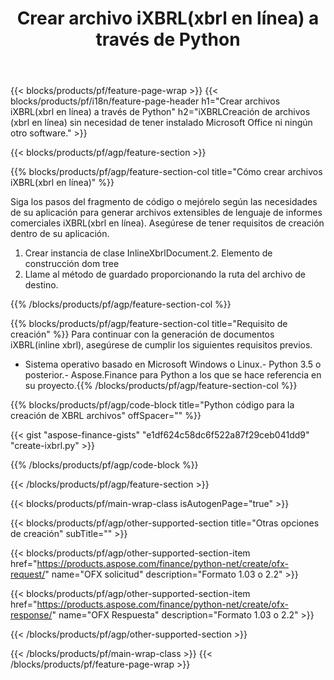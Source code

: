﻿---
title: Crear archivo iXBRL(xbrl en línea) a través de Python
description: Código de muestra para la creación de archivos iXBRL(inline xbrl). Utilice el código de ejemplo API para la generación de archivos por lotes iXBRL(xbrl en línea) dentro de las aplicaciones basadas en Python. 
url: /es/python-net/create/ixbrl/
family: finance
platformtag: python
feature: create
informat: iXBRL
outformat: 
otherformats: 
---
{{< blocks/products/pf/feature-page-wrap >}}
{{< blocks/products/pf/i18n/feature-page-header h1="Crear archivos iXBRL(xbrl en línea) a través de Python" h2="iXBRLCreación de archivos (xbrl en línea) sin necesidad de tener instalado Microsoft Office ni ningún otro software." >}}

{{< blocks/products/pf/agp/feature-section >}}

{{% blocks/products/pf/agp/feature-section-col title="Cómo crear archivos iXBRL(xbrl en línea)" %}}

Siga los pasos del fragmento de código o mejórelo según las necesidades de su aplicación para generar archivos extensibles de lenguaje de informes comerciales iXBRL(xbrl en línea). Asegúrese de tener requisitos de creación dentro de su aplicación.

1. Crear instancia de clase InlineXbrlDocument.2. Elemento de construcción dom tree
3. Llame al método de guardado proporcionando la ruta del archivo de destino.

{{% /blocks/products/pf/agp/feature-section-col %}}

{{% blocks/products/pf/agp/feature-section-col title="Requisito de creación" %}}
Para continuar con la generación de documentos iXBRL(inline xbrl), asegúrese de cumplir los siguientes requisitos previos. 
- Sistema operativo basado en Microsoft Windows o Linux.- Python 3.5 o posterior.- Aspose.Finance para Python a los que se hace referencia en su proyecto.{{% /blocks/products/pf/agp/feature-section-col %}}

{{% blocks/products/pf/agp/code-block title="Python código para la creación de XBRL archivos" offSpacer="" %}}

{{< gist "aspose-finance-gists" "e1df624c58dc6f522a87f29ceb041dd9" "create-ixbrl.py" >}}

{{% /blocks/products/pf/agp/code-block %}}

{{< /blocks/products/pf/agp/feature-section >}}

{{< blocks/products/pf/main-wrap-class isAutogenPage="true" >}}

{{< blocks/products/pf/agp/other-supported-section title="Otras opciones de creación" subTitle="" >}}

{{< blocks/products/pf/agp/other-supported-section-item href="https://products.aspose.com/finance/python-net/create/ofx-request/" name="OFX solicitud" description="Formato 1.03 o 2.2" >}}

{{< blocks/products/pf/agp/other-supported-section-item href="https://products.aspose.com/finance/python-net/create/ofx-response/" name="OFX Respuesta" description="Formato 1.03 o 2.2" >}}

{{< /blocks/products/pf/agp/other-supported-section >}}

{{< /blocks/products/pf/main-wrap-class >}}
{{< /blocks/products/pf/feature-page-wrap >}}